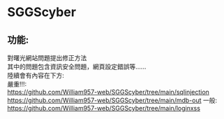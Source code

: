 # SGGScyber
## 功能:
對曙光網站問題提出修正方法  
其中的問題包含資訊安全問題，網頁設定錯誤等......  
陸續會有內容在下方:  
嚴重!!!:   
https://github.com/William957-web/SGGScyber/tree/main/sqlinjection  
https://github.com/William957-web/SGGScyber/tree/main/mdb-out
一般:  
https://github.com/William957-web/SGGScyber/tree/main/loginxss
